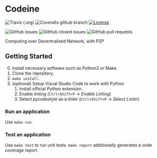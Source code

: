 # Codeine

![Travis (.org)](https://img.shields.io/travis/marax27/Codeine)
![Coveralls github branch](https://img.shields.io/coveralls/github/marax27/Codeine/master)
[![License](https://img.shields.io/badge/License-BSD%203--Clause-blue.svg)](https://opensource.org/licenses/BSD-3-Clause)

![GitHub issues](https://img.shields.io/github/issues-raw/marax27/Codeine)
![GitHub closed issues](https://img.shields.io/github/issues-closed-raw/marax27/Codeine)
![GitHub pull requests](https://img.shields.io/github/issues-pr/marax27/Codeine)

Computing over Decentralized Network, with P2P

## Getting Started

0. Install necessary software such as Python3 or Make.
1. Clone the repository.
2. `make install`.
3. (optional) Setup Visual Studio Code to work with Python
    1. Install official *Python* extension.
    2. Enable linting (`Ctrl+Shift+P` → *Enable Linting*)
    3. Select *pycodestyle* as a linter (`Ctrl+Shift+P` → *Select Linter*)

### Run an application
Use `make run`.

### Test an application
Use `make test` to run unit tests. `make report` additionally generates a code coverage report.

